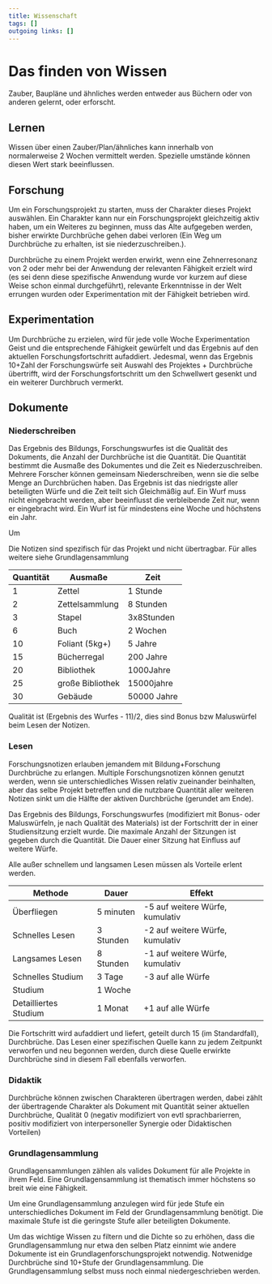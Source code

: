 ```yaml
---
title: Wissenschaft  
tags: []
outgoing links: []  
---
```

# Das finden von Wissen
Zauber, Baupläne und ähnliches werden entweder aus Büchern oder von anderen gelernt, oder erforscht.
## Lernen
Wissen über einen Zauber/Plan/ähnliches kann innerhalb von normalerweise 2 Wochen vermittelt werden. Spezielle umstände können diesen Wert stark beeinflussen.

## Forschung
Um ein Forschungsprojekt zu starten, muss der Charakter dieses Projekt auswählen. Ein Charakter kann nur ein Forschungsprojekt gleichzeitig aktiv haben, um ein Weiteres zu beginnen, muss das Alte aufgegeben werden, bisher erwirkte Durchbrüche gehen dabei verloren (Ein Weg um Durchbrüche zu erhalten, ist sie niederzuschreiben.).

Durchbrüche zu einem Projekt werden erwirkt, wenn eine Zehnerresonanz von 2 oder mehr bei der Anwendung der relevanten Fähigkeit erzielt wird (es sei denn diese spezifische Anwendung wurde vor kurzem auf diese Weise schon einmal durchgeführt), relevante Erkenntnisse in der Welt errungen wurden oder Experimentation mit der Fähigkeit  betrieben wird. 


## Experimentation
Um Durchbrüche zu erzielen, wird für jede volle Woche Experimentation Geist und die entsprechende Fähigkeit gewürfelt und das Ergebnis auf den aktuellen Forschungsfortschritt aufaddiert. 
Jedesmal, wenn das Ergebnis 10+Zahl der Forschungswürfe seit Auswahl des Projektes + Durchbrüche übertrifft, wird der Forschungsfortschritt um den Schwellwert gesenkt und ein weiterer Durchbruch vermerkt. 

## Dokumente
### Niederschreiben
Das Ergebnis des Bildungs, Forschungswurfes ist die Qualität des Dokuments, die Anzahl der Durchbrüche ist die Quantität. Die Quantität bestimmt die Ausmaße des Dokumentes und die Zeit es Niederzuschreiben.
Mehrere Forscher können gemeinsam Niederschreiben, wenn sie die selbe Menge an Durchbrüchen haben. Das Ergebnis ist das niedrigste aller beteiligten Würfe und die Zeit teilt sich Gleichmäßig auf. Ein Wurf muss nicht eingebracht werden, aber beeinflusst die verbleibende Zeit nur, wenn er eingebracht wird.
Ein Wurf ist für mindestens eine Woche und höchstens ein Jahr.

Um 

Die Notizen sind spezifisch für das Projekt und nicht übertragbar. Für alles weitere siehe Grundlagensammlung

|Quantität|Ausmaße| Zeit |
|-|-|-|
|1| Zettel | 1 Stunde |
|2| Zettelsammlung | 8 Stunden |
|3| Stapel | 3x8Stunden |
|6| Buch| 2 Wochen |
|10| Foliant (5kg+)| 5 Jahre |
|15| Bücherregal| 200 Jahre|
|20| Bibliothek| 1000Jahre |
|25| große Bibliothek | 15000jahre |
|30| Gebäude | 50000 Jahre |

Qualität ist (Ergebnis des Wurfes - 11)/2, dies sind Bonus bzw Maluswürfel beim Lesen der Notizen.

### Lesen
Forschungsnotizen erlauben jemandem mit Bildung+Forschung Durchbrüche zu erlangen. Multiple Forschungsnotizen können genutzt werden, wenn sie unterschiedliches Wissen relativ zueinander beinhalten, aber das selbe Projekt betreffen und die nutzbare Quantität aller weiteren Notizen sinkt um die Hälfte der aktiven Durchbrüche (gerundet am Ende).

Das Ergebnis des Bildungs, Forschungswurfes (modifiziert mit Bonus- oder Maluswürfeln, je nach Qualität des Materials) ist der Fortschritt der in einer Studiensitzung erzielt wurde.
Die maximale Anzahl der Sitzungen ist gegeben durch die Quantität.
Die Dauer einer Sitzung hat Einfluss auf weitere Würfe. 


Alle außer schnellem und langsamen Lesen müssen als Vorteile erlent werden.

|Methode|Dauer|Effekt|
|-|-|-|
| Überfliegen | 5 minuten | -5 auf weitere Würfe, kumulativ|
| Schnelles Lesen | 3 Stunden | -2 auf weitere Würfe, kumulativ |
| Langsames Lesen | 8 Stunden | -1 auf weitere Würfe, kumulativ |
| Schnelles Studium | 3 Tage | -3 auf alle Würfe |
| Studium | 1 Woche | |
| Detailliertes Studium | 1 Monat | +1 auf alle Würfe |

Die Fortschritt wird aufaddiert und liefert, geteilt durch 15 (im Standardfall), Durchbrüche.
Das Lesen einer spezifischen Quelle kann zu jedem Zeitpunkt verworfen und neu begonnen werden, durch diese Quelle erwirkte Durchbrüche sind in diesem Fall ebenfalls verworfen.

### Didaktik
Durchbrüche können zwischen Charakteren übertragen werden, dabei zählt der übertragende Charakter als Dokument mit Quantität seiner aktuellen Durchbrüche, Qualität 0 (negativ modifiziert von evtl sprachbarierren, positiv modifiziert von interpersoneller Synergie oder Didaktischen Vorteilen)

### Grundlagensammlung

Grundlagensammlungen zählen als valides Dokument für alle Projekte in ihrem Feld. Eine Grundlagensammlung ist thematisch immer höchstens so breit wie eine Fähigkeit.

Um eine Grundlagensammlung anzulegen wird für jede Stufe ein unterschiedliches Dokument im Feld der Grundlagensammlung benötigt. Die maximale Stufe ist die geringste Stufe aller beteiligten Dokumente.

Um das wichtige Wissen zu filtern und die Dichte so zu erhöhen, dass die Grundlagensammlung nur etwa den selben Platz einnimt wie andere Dokumente ist ein Grundlagenforschungsprojekt notwendig. Notwenidge Durchbrüche sind 10+Stufe der Grundlagensammlung. Die Grundlagensammlung selbst muss noch einmal niedergeschrieben werden.
